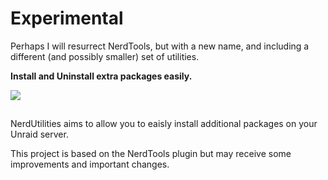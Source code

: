 # Experimental

Perhaps I will resurrect NerdTools, but with a new name, and including a different (and possibly smaller) set of utilities.

<!-- 
# unRAID-NerdTools
[![](https://badgen.net/badge/icon/github?icon=github&label)](https://github.com/UnRAIDES)
[![](https://badgen.net/badge/icon/docker?icon=docker&label)](https://hub.docker.com/r/unraides)
![Github stars](https://badgen.net/github/stars/UnRAIDES/unRAID-NerdTools?icon=github&label=stars)
![Github forks](https://badgen.net/github/forks/UnRAIDES/unRAID-NerdTools?icon=github&label=forks)
![Github last-commit](https://img.shields.io/github/last-commit/UnRAIDES/unRAID-NerdTools)
![Github license](https://badgen.net/github/license/UnRAIDES/unRAID-NerdTools)
-->

<!--
![](images/logo.png)
-->

**Install and Uninstall extra packages easily.**


![](images/image01.png)


##

NerdUtilities aims to allow you to eaisly install additional packages on your Unraid server.

This project is based on the NerdTools plugin but may receive some improvements and important changes.
